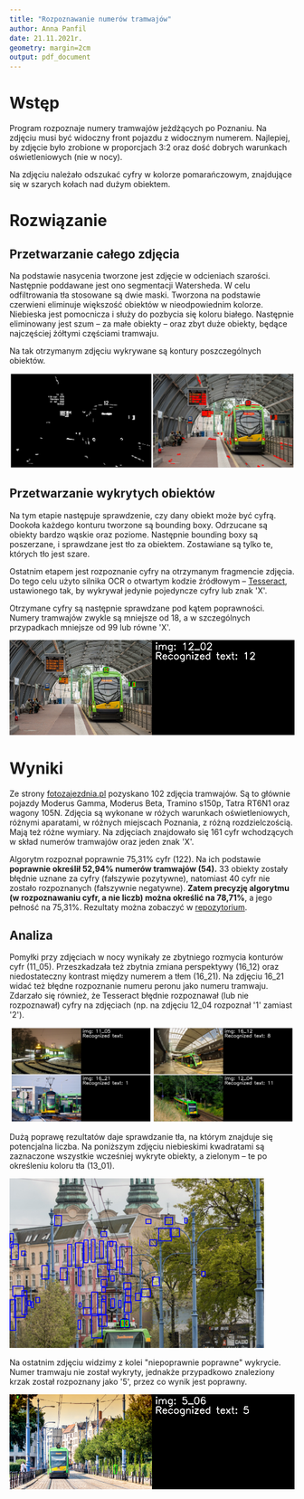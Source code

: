 ```yaml
---
title: "Rozpoznawanie numerów tramwajów"
author: Anna Panfil
date: 21.11.2021r.
geometry: margin=2cm
output: pdf_document
---
```


# Wstęp
Program rozpoznaje numery tramwajów jeżdżących po Poznaniu. Na zdjęciu musi być widoczny front pojazdu z widocznym numerem. Najlepiej, by zdjęcie było zrobione w proporcjach 3:2 oraz dość dobrych warunkach oświetleniowych (nie w nocy).

Na zdjęciu należało odszukać cyfry w kolorze pomarańczowym, znajdujące się w szarych kołach nad dużym obiektem.

# Rozwiązanie
## Przetwarzanie całego zdjęcia
Na podstawie nasycenia tworzone jest zdjęcie w odcieniach szarości. Następnie poddawane jest ono segmentacji Watersheda.
W celu odfiltrowania tła stosowane są dwie maski. Tworzona na podstawie czerwieni eliminuje większość obiektów w nieodpowiednim kolorze. Niebieska jest pomocnicza i służy do pozbycia się koloru białego.
Następnie eliminowany jest szum – za małe obiekty – oraz zbyt duże obiekty, będące najczęściej żółtymi częściami tramwaju.

Na tak otrzymanym zdjęciu wykrywane są kontury poszczególnych obiektów.

![Wykryte kontury](./graphics/contours.png)

## Przetwarzanie wykrytych obiektów
Na tym etapie następuje sprawdzenie, czy dany obiekt może być cyfrą. Dookoła każdego konturu tworzone są bounding boxy. Odrzucane są obiekty bardzo wąskie oraz poziome. Następnie bounding boxy są poszerzane, i sprawdzane jest tło za obiektem. Zostawiane są tylko te, których tło jest szare.

Ostatnim etapem jest rozpoznanie cyfry na otrzymanym fragmencie zdjęcia. Do tego celu użyto silnika OCR o otwartym kodzie źródłowym – [Tesseract](https://github.com/tesseract-ocr/tesseract), ustawionego tak, by wykrywał jedynie pojedyncze cyfry lub znak 'X'.

Otrzymane cyfry są następnie sprawdzane pod kątem poprawności. Numery tramwajów zwykle są mniejsze od 18, a w szczególnych przypadkach mniejsze od 99 lub równe 'X'.

![Poprawny wynik](./graphics/correct.png)

# Wyniki
Ze strony [fotozajezdnia.pl](https://fotozajezdnia.pl/categories.php?cat_id=465) pozyskano 102 zdjęcia tramwajów. Są to głównie pojazdy Moderus Gamma, Moderus Beta, Tramino s150p, Tatra RT6N1 oraz wagony 105N. Zdjęcia są wykonane w różych warunkach oświetleniowych, różnymi aparatami, w różnych miejscach Poznania, z różną rozdzielczością. Mają też różne wymiary. Na zdjęciach znajdowało się 161 cyfr wchodzących w skład numerów tramwajów oraz jeden znak 'X'.

Algorytm rozpoznał poprawnie 75,31% cyfr (122). Na ich podstawie **poprawnie określił 52,94% numerów tramwajów (54).** 33 obiekty zostały błędnie uznane za cyfry (fałszywie pozytywne), natomiast 40 cyfr nie zostało rozpoznanych (fałszywnie negatywne). **Zatem precyzję algorytmu (w rozpoznawaniu cyfr, a nie liczb) można określić na 78,71%**, a jego pełność na 75,31%.
Rezultaty można zobaczyć w [repozytorium](https://github.com/panka134/trams_number_detection/graphics/results.png).

## Analiza
Pomyłki przy zdjęciach w nocy wynikały ze zbytniego rozmycia konturów cyfr (11_05).
Przeszkadzała też zbytnia zmiana perspektywy (16_12) oraz niedostateczny kontrast między numerem a tłem (16_21). Na zdjęciu 16_21 widać też błędne rozpoznanie numeru peronu jako numeru tramwaju.
Zdarzało się również, że Tesseract błędnie rozpoznawał (lub nie rozpoznawał) cyfry na zdjęciach (np. na zdjęciu 12_04 rozpoznał '1' zamiast '2').

![Niepoprawne wyniki](./graphics/incorrect.png)

Dużą poprawę rezultatów daje sprawdzanie tła, na którym znajduje się potencjalna liczba. Na poniższym zdjęciu niebieskimi kwadratami są zaznaczone wszystkie wcześniej wykryte obiekty, a zielonym – te po określeniu koloru tła (13_01).

<img src="./graphics/super_rects.png" alt="Rezultat sprawdzenia koloru tła" height=300/>

Na ostatnim zdjęciu widzimy z kolei "niepoprawnie poprawne" wykrycie. Numer tramwaju nie został wykryty, jednakże przypadkowo znaleziony krzak został rozpoznany jako '5', przez co wynik jest poprawny.

![Przypadkowo poprawny wynik](./graphics/task_failed_successfully.png)
